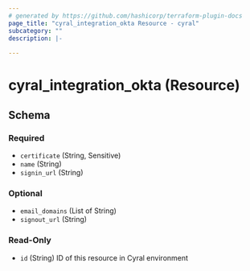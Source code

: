 ```yaml
---
# generated by https://github.com/hashicorp/terraform-plugin-docs
page_title: "cyral_integration_okta Resource - cyral"
subcategory: ""
description: |-
  
---
```


# cyral_integration_okta (Resource)





<!-- schema generated by tfplugindocs -->
## Schema

### Required

- `certificate` (String, Sensitive)
- `name` (String)
- `signin_url` (String)

### Optional

- `email_domains` (List of String)
- `signout_url` (String)

### Read-Only

- `id` (String) ID of this resource in Cyral environment


